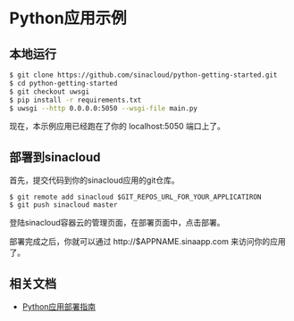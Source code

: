 # Python应用示例

## 本地运行

```sh
$ git clone https://github.com/sinacloud/python-getting-started.git
$ cd python-getting-started
$ git checkout uwsgi
$ pip install -r requirements.txt
$ uwsgi --http 0.0.0.0:5050 --wsgi-file main.py
```

现在，本示例应用已经跑在了你的 localhost:5050 端口上了。

## 部署到sinacloud

首先，提交代码到你的sinacloud应用的git仓库。

```
$ git remote add sinacloud $GIT_REPOS_URL_FOR_YOUR_APPLICATIRON
$ git push sinacloud master
```

登陆sinacloud容器云的管理页面，在部署页面中，点击部署。

部署完成之后，你就可以通过 http://$APPNAME.sinaapp.com 来访问你的应用了。

## 相关文档

- [Python应用部署指南](http://www.sinacloud.com/doc/sae/docker/python-getting-started.html)


